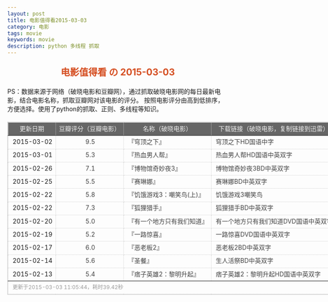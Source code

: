 ```yaml
---
layout: post
title: 电影值得看2015-03-03
category: 电影
tags: movie
keywords: movie 
description: python 多线程 抓取
---
```

<h2 style="text-align:center;color:#D54E21;margin:20px auto">电影值得看 の 2015-03-03</h2>
<div>PS：数据来源于网络（破晓电影和豆瓣网），通过抓取破晓电影网的每日最新电影，结合电影名称，抓取豆瓣网对该电影的评分。
按照电影评分由高到低排序，方便选择。使用了python的抓取、正则、多线程等知识。</div>
<table id="movietb">
	<thead>
		<tr>
			<td min-width="100px">更新日期</td>
			<td min-width="100px">豆瓣评分（豆瓣电影）</td>
			<td min-width="300px">名称（破晓电影）</td>
			<td>下载链接（破晓电影，复制链接到迅雷）</td>
		</tr>
	</thead>
	<tbody>
		<tr>
			<td>2015-03-02</td>
			<td style="color:#FF5138!important;text-align:center;"><a href="http://movie.douban.com/subject/26334244/" target="_blank">9.5</a></td>
			<td>『<a href="http://www.poxiao.com/movie/38118.html" target="_blank">穹顶之下</a>』</td>
			<td><a href="ftp://3:3@p13.poxiao.com:8202/[www.poxiao.com破晓电影]穹顶之下HD国语中字.rmvb" target="_blank">穹顶之下HD国语中字</a></td>
		</tr>
				<tr>
			<td>2015-03-01</td>
			<td style="color:#FF5138!important;text-align:center;"><a href="http://movie.douban.com/subject/25806698/" target="_blank">5.3</a></td>
			<td>『<a href="http://www.poxiao.com/movie/38114.html" target="_blank">热血男人帮</a>』</td>
			<td><a href="ftp://8:8@p13.poxiao.com:8202/[www.poxiao.com破晓电影]热血男人帮HD国语中英双字.rmvb" target="_blank">热血男人帮HD国语中英双字</a></td>
		</tr>
				<tr>
			<td>2015-02-26</td>
			<td style="color:#FF5138!important;text-align:center;"><a href="http://movie.douban.com/subject/21349734/" target="_blank">7.1</a></td>
			<td>『<a href="http://www.poxiao.com/movie/38101.html" target="_blank">博物馆奇妙夜3</a>』</td>
			<td><a href="ftp://6:6@p13.poxiao.com:8202/[www.poxiao.com破晓电影]博物馆奇妙夜3BD中英双字.rmvb" target="_blank">博物馆奇妙夜3BD中英双字</a></td>
		</tr>
				<tr>
			<td>2015-02-25</td>
			<td style="color:#FF5138!important;text-align:center;"><a href="http://movie.douban.com/subject/3112738/" target="_blank">5.5</a></td>
			<td>『<a href="http://www.poxiao.com/movie/38099.html" target="_blank">赛琳娜</a>』</td>
			<td><a href="ftp://4:4@p13.poxiao.com:8202/[www.poxiao.com破晓电影]赛琳娜BD中英双字.rmvb" target="_blank">赛琳娜BD中英双字</a></td>
		</tr>
				<tr>
			<td>2015-02-22</td>
			<td style="color:#FF5138!important;text-align:center;"><a href="http://movie.douban.com/subject/6533054/" target="_blank">5.8</a></td>
			<td>『<a href="http://www.poxiao.com/movie/38095.html" target="_blank">饥饿游戏3：嘲笑鸟(上)</a>』</td>
			<td><a href="ftp://4:4@p13.poxiao.com:8202/[www.poxiao.com破晓电影]饥饿游戏3嘲笑鸟(上)BD中英双字.rmvb" target="_blank">饥饿游戏3嘲笑鸟</a></td>
		</tr>
				<tr>
			<td>2015-02-22</td>
			<td style="color:#FF5138!important;text-align:center;"><a href="http://movie.douban.com/subject/3011022/" target="_blank">7.3</a></td>
			<td>『<a href="http://www.poxiao.com/movie/38097.html" target="_blank">狐狸猎手</a>』</td>
			<td><a href="ftp://1:1@p13.poxiao.com:8202/[www.poxiao.com破晓电影]狐狸猎手BD中英双字.rmvb" target="_blank">狐狸猎手BD中英双字</a></td>
		</tr>
				<tr>
			<td>2015-02-20</td>
			<td style="color:#FF5138!important;text-align:center;"><a href="http://movie.douban.com/subject/25858759/" target="_blank">5.0</a></td>
			<td>『<a href="http://www.poxiao.com/movie/38093.html" target="_blank">有一个地方只有我们知道</a>』</td>
			<td><a href="ftp://8:8@p13.poxiao.com:8202/[www.poxiao.com破晓电影]有一个地方只有我们知道DVD国语中英双字.rmvb" target="_blank">有一个地方只有我们知道DVD国语中英双字</a></td>
		</tr>
				<tr>
			<td>2015-02-19</td>
			<td style="color:#FF5138!important;text-align:center;"><a href="http://movie.douban.com/subject/25880244/" target="_blank">5.2</a></td>
			<td>『<a href="http://www.poxiao.com/movie/38090.html" target="_blank">一路惊喜</a>』</td>
			<td><a href="ftp://6:6@p13.poxiao.com:8202/[www.poxiao.com破晓电影]一路惊喜DVD国语中英双字.rmvb" target="_blank">一路惊喜DVD国语中英双字</a></td>
		</tr>
				<tr>
			<td>2015-02-17</td>
			<td style="color:#FF5138!important;text-align:center;"><a href="http://movie.douban.com/subject/22508259/" target="_blank">6.0</a></td>
			<td>『<a href="http://www.poxiao.com/movie/38086.html" target="_blank">恶老板2</a>』</td>
			<td><a href="ftp://4:4@p13.poxiao.com:8202/[www.poxiao.com破晓电影]恶老板2BD中英双字.rmvb" target="_blank">恶老板2BD中英双字</a></td>
		</tr>
				<tr>
			<td>2015-02-14</td>
			<td style="color:#FF5138!important;text-align:center;"><a href="http://movie.douban.com/subject/24694696/" target="_blank">5.6</a></td>
			<td>『<a href="http://www.poxiao.com/movie/38085.html" target="_blank">圣餐</a>』</td>
			<td><a href="ftp://5:5@p13.poxiao.com:8202/[www.poxiao.com破晓电影]生人活祭BD中英双字.rmvb" target="_blank">生人活祭BD中英双字</a></td>
		</tr>
				<tr>
			<td>2015-02-13</td>
			<td style="color:#FF5138!important;text-align:center;"><a href="http://movie.douban.com/subject/25709273/" target="_blank">5.4</a></td>
			<td>『<a href="http://www.poxiao.com/movie/37786.html" target="_blank">痞子英雄2：黎明升起</a>』</td>
			<td><a href="ftp://2:2@p13.poxiao.com:8202/[www.poxiao.com破晓电影]痞子英雄2：黎明升起HD国语中英双字.rmvb" target="_blank">痞子英雄2：黎明升起HD国语中英双字</a></td>
		</tr>
			</tbody>
	<tfoot>
		<tr>
			<td colspan="4">更新于2015-03-03 11:05:44，耗时39.42秒</td>
		</tr>
	</tfoot>
</table>	<style>
	#movietb {width:790px;border:1px #CCCCCC solid;font-size:14px;margin:20px auto;}
	#movietb td {border:1px #CCCCCC dotted;line-height:24px;vertical-align: middle;}
	#movietb a {text-decoration:none;color:#464646; text-shadow:0 1px 0 #F2F2F2;border:0!important}
	#movietb a:hover {text-decoration:underline;color:#D54E21;}
	#movietb tbody tr:hover{background:#CCC}
	#movietb thead {background-color:#666;color:#eee;text-align:center}
	#movietb tbody {text-align:left;}
	#movietb tbody td {padding-left:10px;}
	#movietb tfoot td,.size {padding-left: 10px;font-size:12px;color:#999}
</style>